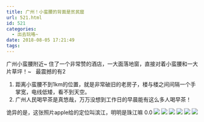 ```yaml
---
title: 广州！小蛮腰的背面是贫民窟
url: 521.html
id: 521
categories:
  - 出去玩咯~
date: 2018-08-05 17:21:49
tags:
---
```


广州小蛮腰附近~ 住了一个非常赞的酒店，一大面落地窗，直接对着小蛮腰和一大片草坪！~   最震撼的有2

1.  距离小蛮腰不到1km的位置，就是非常破旧的老房子，楼与楼之间间隔一个手掌宽，电线低矮，看不到天空。
2.  广州人民喝早茶是真悠哉，万万没想到工作日的早晨能有这么多人喝早茶！

诡异的是，这张照片apple给的定位叫滨江，明明是珠江嘛 0.0 [![](http://www.binkatherine.com/wordpress/wp-content/uploads/2018/08/IMG_3386-e1535361772799-225x300.jpg)](http://www.binkatherine.com/wordpress/wp-content/uploads/2018/08/IMG_3386.jpg) [![](http://www.binkatherine.com/wordpress/wp-content/uploads/2018/08/IMG_3385-e1535361790258-225x300.jpg)](http://www.binkatherine.com/wordpress/wp-content/uploads/2018/08/IMG_3385.jpg) [![](http://www.binkatherine.com/wordpress/wp-content/uploads/2018/08/IMG_3384-e1535361816128-225x300.jpg)](http://www.binkatherine.com/wordpress/wp-content/uploads/2018/08/IMG_3384.jpg) [![](http://www.binkatherine.com/wordpress/wp-content/uploads/2018/08/IMG_3382-e1535361836876-225x300.jpg)](http://www.binkatherine.com/wordpress/wp-content/uploads/2018/08/IMG_3382.jpg) [![](http://www.binkatherine.com/wordpress/wp-content/uploads/2018/08/IMG_3374-300x225.jpg)](http://www.binkatherine.com/wordpress/wp-content/uploads/2018/08/IMG_3374.jpg) [![](http://www.binkatherine.com/wordpress/wp-content/uploads/2018/08/IMG_3372-300x225.jpg)](http://www.binkatherine.com/wordpress/wp-content/uploads/2018/08/IMG_3372.jpg)